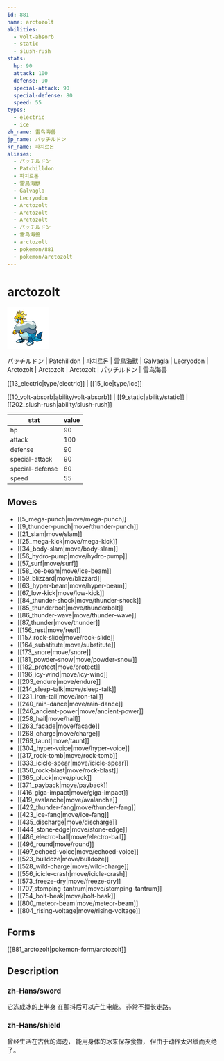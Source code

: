 ```yaml
---
id: 881
name: arctozolt
abilities:
  - volt-absorb
  - static
  - slush-rush
stats:
  hp: 90
  attack: 100
  defense: 90
  special-attack: 90
  special-defense: 80
  speed: 55
types:
  - electric
  - ice
zh_name: 雷鸟海兽
jp_name: パッチルドン
kr_name: 파치르돈
aliases:
  - パッチルドン
  - Patchilldon
  - 파치르돈
  - 雷鳥海獸
  - Galvagla
  - Lecryodon
  - Arctozolt
  - Arctozolt
  - Arctozolt
  - パッチルドン
  - 雷鸟海兽
  - arctozolt
  - pokemon/881
  - pokemon/arctozolt
---
```

# arctozolt

![](https://raw.githubusercontent.com/PokeAPI/sprites/master/sprites/pokemon/881.png)

パッチルドン | Patchilldon | 파치르돈 | 雷鳥海獸 | Galvagla | Lecryodon | Arctozolt | Arctozolt | Arctozolt | パッチルドン | 雷鸟海兽

[[13_electric|type/electric]] | [[15_ice|type/ice]]

[[10_volt-absorb|ability/volt-absorb]] | [[9_static|ability/static]] | [[202_slush-rush|ability/slush-rush]]

|stat|value|
|---|---|
|hp|90|
|attack|100|
|defense|90|
|special-attack|90|
|special-defense|80|
|speed|55|


## Moves

- [[5_mega-punch|move/mega-punch]]
- [[9_thunder-punch|move/thunder-punch]]
- [[21_slam|move/slam]]
- [[25_mega-kick|move/mega-kick]]
- [[34_body-slam|move/body-slam]]
- [[56_hydro-pump|move/hydro-pump]]
- [[57_surf|move/surf]]
- [[58_ice-beam|move/ice-beam]]
- [[59_blizzard|move/blizzard]]
- [[63_hyper-beam|move/hyper-beam]]
- [[67_low-kick|move/low-kick]]
- [[84_thunder-shock|move/thunder-shock]]
- [[85_thunderbolt|move/thunderbolt]]
- [[86_thunder-wave|move/thunder-wave]]
- [[87_thunder|move/thunder]]
- [[156_rest|move/rest]]
- [[157_rock-slide|move/rock-slide]]
- [[164_substitute|move/substitute]]
- [[173_snore|move/snore]]
- [[181_powder-snow|move/powder-snow]]
- [[182_protect|move/protect]]
- [[196_icy-wind|move/icy-wind]]
- [[203_endure|move/endure]]
- [[214_sleep-talk|move/sleep-talk]]
- [[231_iron-tail|move/iron-tail]]
- [[240_rain-dance|move/rain-dance]]
- [[246_ancient-power|move/ancient-power]]
- [[258_hail|move/hail]]
- [[263_facade|move/facade]]
- [[268_charge|move/charge]]
- [[269_taunt|move/taunt]]
- [[304_hyper-voice|move/hyper-voice]]
- [[317_rock-tomb|move/rock-tomb]]
- [[333_icicle-spear|move/icicle-spear]]
- [[350_rock-blast|move/rock-blast]]
- [[365_pluck|move/pluck]]
- [[371_payback|move/payback]]
- [[416_giga-impact|move/giga-impact]]
- [[419_avalanche|move/avalanche]]
- [[422_thunder-fang|move/thunder-fang]]
- [[423_ice-fang|move/ice-fang]]
- [[435_discharge|move/discharge]]
- [[444_stone-edge|move/stone-edge]]
- [[486_electro-ball|move/electro-ball]]
- [[496_round|move/round]]
- [[497_echoed-voice|move/echoed-voice]]
- [[523_bulldoze|move/bulldoze]]
- [[528_wild-charge|move/wild-charge]]
- [[556_icicle-crash|move/icicle-crash]]
- [[573_freeze-dry|move/freeze-dry]]
- [[707_stomping-tantrum|move/stomping-tantrum]]
- [[754_bolt-beak|move/bolt-beak]]
- [[800_meteor-beam|move/meteor-beam]]
- [[804_rising-voltage|move/rising-voltage]]

## Forms



[[881_arctozolt|pokemon-form/arctozolt]]

## Description

### zh-Hans/sword

它冻成冰的上半身
在颤抖后可以产生电能。
非常不擅长走路。

### zh-Hans/shield

曾经生活在古代的海边，
能用身体的冰来保存食物，
但由于动作太迟缓而灭绝了。

